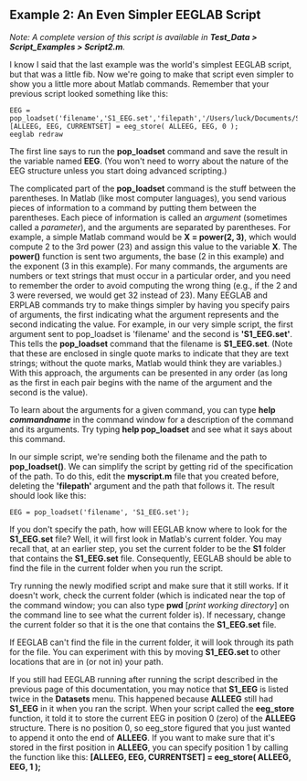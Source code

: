 ## Example 2: An Even Simpler EEGLAB Script
_Note: A complete version of this script is available in **Test_Data > Script_Examples > Script2.m**._

I know I said that the last example was the world's simplest EEGLAB script, but that was a little fib. Now we're going to make that script even simpler to show you a little more about Matlab commands.  Remember that your previous script looked something like this:  

    EEG = pop_loadset('filename','S1_EEG.set','filepath','/Users/luck/Documents/Software_Development/ERPLAB_Toolbox/Test_Data/S1/');
    [ALLEEG, EEG, CURRENTSET] = eeg_store( ALLEEG, EEG, 0 );
    eeglab redraw

 

The first line says to run the **pop_loadset** command and save the result in the variable named **EEG**.  (You won't need to worry about the nature of the EEG structure unless you start doing advanced scripting.)

The complicated part of the **pop_loadset** command is the stuff between the parentheses.  In Matlab (like most computer languages), you send various pieces of information to a command by putting them between the parentheses.  Each piece of information is called an _argument_ (sometimes called a _parameter_), and the arguments are separated by parentheses.  For example, a simple Matlab command would be  **X = power(2, 3)**, which would compute 2 to the 3rd power (23) and assign this value to the variable **X**.  The **power()** function is sent two arguments, the base (2 in this example) and the exponent (3 in this example).  For many commands, the arguments are numbers or text strings that must occur in a particular order, and you need to remember the order to avoid computing the wrong thing (e.g., if the 2 and 3 were reversed, we would get 32 instead of 23).  Many EEGLAB and ERPLAB commands try to make things simpler by having you specify pairs of arguments, the first indicating what the argument represents and the second indicating the value.  For example, in our very simple script, the first argument sent to pop_loadset is 'filename' and the second is **'S1_EEG.set'**.  This tells the **pop_loadset** command that the filename is **S1_EEG.set**.  (Note that these are enclosed in single quote marks to indicate that they are text strings; without the quote marks, Matlab would think they are variables.)  With this approach, the arguments can be presented in any order (as long as the first in each pair begins with the name of the argument and the second is the value).

To learn about the arguments for a given command, you can type **help _commandname_** in the command window for a description of the command and its arguments.  Try typing **help pop_loadset** and see what it says about this command. 

In our simple script, we're sending both the filename and the path to **pop_loadset()**.  We can simplify the script by getting rid of the specification of the path.  To do this, edit the **myscript.m** file that you created before, deleting the **'filepath'** argument and the path that follows it.  The result should look like this:  

    EEG = pop_loadset('filename', 'S1_EEG.set');  

 

If you don't specify the path, how will EEGLAB know where to look for the **S1_EEG.set** file?  Well, it will first look in Matlab's current folder.  You may recall that, at an earlier step, you set the current folder to be the **S1** folder that contains the **S1_EEG.set** file. Consequently, EEGLAB should be able to find the file in the current folder when you run the script. 

Try running the newly modified script and make sure that it still works.  If it doesn't work, check the current folder (which is indicated near the top of the command window; you can also type **pwd** [_print working directory_] on the command line to see what the current folder is).  If necessary, change the current folder so that it is the one that contains the **S1_EEG.set** file.

If EEGLAB can't find the file in the current folder, it will look through its path for the file.  You can experiment with this by moving **S1_EEG.set** to other locations that are in (or not in) your path.

If you still had EEGLAB running after running the script described in the previous page of this documentation, you may notice that **S1_EEG** is listed twice in the **Datasets** menu. This happened because **ALLEEG** still had **S1_EEG** in it when you ran the script. When your script called the **eeg_store** function, it told it to store the current EEG in position 0 (zero) of the **ALLEEG** structure. There is no position 0, so eeg_store figured that you just wanted to append it onto the end of **ALLEEG**. If you want to make sure that it's stored in the first position in **ALLEEG**, you can specify position 1 by calling the function like this: **[ALLEEG, EEG, CURRENTSET] = eeg_store( ALLEEG, EEG, 1 );**